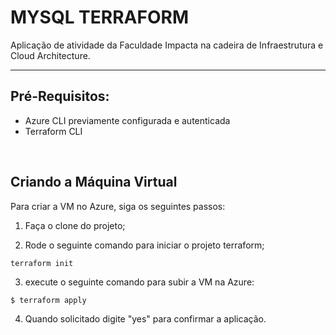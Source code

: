 # MYSQL TERRAFORM

Aplicação de atividade da Faculdade Impacta na cadeira de Infraestrutura e Cloud Architecture.

---

## Pré-Requisitos:

- Azure CLI previamente configurada e autenticada
- Terraform CLI

&nbsp;

## Criando a Máquina Virtual

Para criar a VM no Azure, siga os seguintes passos:

1. Faça o clone do projeto;

2. Rode o seguinte comando para iniciar o projeto terraform;

```
terraform init
```

3. execute o seguinte comando para subir a VM na Azure:

```
$ terraform apply
```

4. Quando solicitado digite "yes" para confirmar a aplicação.
